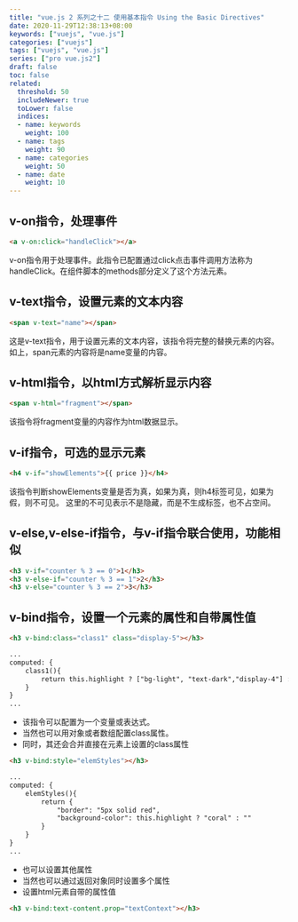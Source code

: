 ```yaml
---
title: "vue.js 2 系列之十二 使用基本指令 Using the Basic Directives"
date: 2020-11-29T12:38:13+08:00
keywords: ["vuejs", "vue.js"]
categories: ["vuejs"]
tags: ["vuejs", "vue.js"]
series: ["pro vue.js2"]
draft: false
toc: false
related:
  threshold: 50
  includeNewer: true
  toLower: false
  indices:
  - name: keywords
    weight: 100
  - name: tags
    weight: 90
  - name: categories
    weight: 50
  - name: date
    weight: 10
---
```


## v-on指令，处理事件
```html
<a v-on:click="handleClick"></a>
```
v-on指令用于处理事件。此指令已配置通过click点击事件调用方法称为handleClick。在组件脚本的methods部分定义了这个方法元素。

## v-text指令，设置元素的文本内容

```html
<span v-text="name"></span>
```
这是v-text指令，用于设置元素的文本内容，该指令将完整的替换元素的内容。
如上，span元素的内容将是name变量的内容。


## v-html指令，以html方式解析显示内容
```html
<span v-html="fragment"></span>
```
该指令将fragment变量的内容作为html数据显示。

## v-if指令，可选的显示元素
```html
<h4 v-if="showElements">{{ price }}</h4>
```
该指令判断showElements变量是否为真，如果为真，则h4标签可见，如果为假，则不可见。
这里的不可见表示不是隐藏，而是不生成标签，也不占空间。

## v-else,v-else-if指令，与v-if指令联合使用，功能相似
```html
<h3 v-if="counter % 3 == 0">1</h3>
<h3 v-else-if="counter % 3 == 1">2</h3>
<h3 v-else="counter % 3 == 2">3</h3>
```

## v-bind指令，设置一个元素的属性和自带属性值
```html
<h3 v-bind:class="class1" class="display-5"></h3>

...
computed: {
    class1(){
        return this.highlight ? ["bg-light", "text-dark","display-4"] : ["bg-dark", "text-light", "p-2"];
    }
}
...
```
- 该指令可以配置为一个变量或表达式。
- 当然也可以用对象或者数组配置class属性。
- 同时，其还会合并直接在元素上设置的class属性

```html
<h3 v-bind:style="elemStyles"></h3>

...
computed: {
    elemStyles(){
        return {
            "border": "5px solid red",
            "background-color": this.highlight ? "coral" : ""
        }
    }
}
...
```
- 也可以设置其他属性
- 当然也可以通过返回对象同时设置多个属性
- 设置html元素自带的属性值

```html
<h3 v-bind:text-content.prop="textContext"></h3>
```


